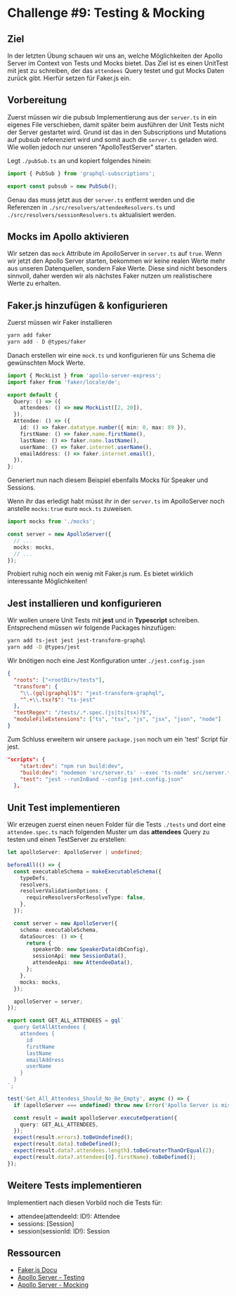 # Challenge #9: Testing & Mocking

## Ziel

In der letzten Übung schauen wir uns an, welche Möglichkeiten der Apollo Server im Context von Tests und Mocks bietet. Das Ziel ist es einen UnitTest mit jest zu schreiben, der das `attendees` Query testet und gut Mocks Daten zurück gibt. Hierfür setzen für Faker.js ein.

## Vorbereitung

Zuerst müssen wir die pubsub Implementierung aus der `server.ts` in ein eigenes File verschieben, damit später beim ausführen der Unit Tests nicht der Server gestartet wird. Grund ist das in den Subscriptions und Mutations auf pubsub referenziert wird und somit auch die `server.ts` geladen wird. Wie wollen jedoch nur unseren "ApolloTestServer" starten.

Legt `./pubSub.ts` an und kopiert folgendes hinein:

```typescript
import { PubSub } from 'graphql-subscriptions';

export const pubsub = new PubSub();
```

Genau das muss jetzt aus der `server.ts` entfernt werden und die Referenzen in `./src/resolvers/attendeeResolvers.ts` und `./src/resolvers/sessionResolvers.ts` aktualisiert werden.

## Mocks im Apollo aktivieren

Wir setzen das `mock` Attribute im ApolloServer in `server.ts` auf `true`. Wenn wir jetzt den Apollo Server starten, bekommen wir keine realen Werte mehr aus unseren Datenquellen, sondern Fake Werte. Diese sind nicht besonders sinnvoll, daher werden wir als nächstes Faker nutzen um realistischere Werte zu erhalten.

## Faker.js hinzufügen & konfigurieren

Zuerst müssen wir Faker installieren

```bash
yarn add faker
yarn add - D @types/faker
```

Danach erstellen wir eine `mock.ts` und konfigurieren für uns Schema die gewünschten Mock Werte.

```typescript
import { MockList } from 'apollo-server-express';
import faker from 'faker/locale/de';

export default {
  Query: () => ({
    attendees: () => new MockList([2, 20]),
  }),
  Attendee: () => ({
    id: () => faker.datatype.number({ min: 0, max: 89 }),
    firstName: () => faker.name.firstName(),
    lastName: () => faker.name.lastName(),
    userName: () => faker.internet.userName(),
    emailAddress: () => faker.internet.email(),
  }),
};
```

Generiert nun nach diesem Beispiel ebenfalls Mocks für Speaker und Sessions.

Wenn ihr das erledigt habt müsst ihr in der `server.ts` im ApolloServer noch anstelle `mocks:true` eure `mock.ts` zuweisen.

```typescript
import mocks from './mocks';

const server = new ApolloServer({
  // ...
  mocks: mocks,
  // ...
});
```

Probiert ruhig noch ein wenig mit Faker.js rum. Es bietet wirklich interessante Möglichkeiten!

## Jest installieren und konfigurieren

Wir wollen unsere Unit Tests mit **jest** und in **Typescript** schreiben. Entsprechend müssen wir folgende Packages hinzufügen:

```bash
yarn add ts-jest jest jest-transform-graphql
yarn add -D @types/jest
```

Wir bnötigen noch eine Jest Konfiguration unter `./jest.config.json`

```json
{
  "roots": ["<rootDir>/tests"],
  "transform": {
    "\\.(gql|graphql)$": "jest-transform-graphql",
    "^.+\\.tsx?$": "ts-jest"
  },
  "testRegex": "/tests/.*.spec.(js|ts|tsx)?$",
  "moduleFileExtensions": ["ts", "tsx", "js", "jsx", "json", "node"]
}
```

Zum Schluss erweitern wir unsere `package.json` noch um ein 'test' Script für jest.

```json
"scripts": {
    "start:dev": "npm run build:dev",
    "build:dev": "nodemon 'src/server.ts' --exec 'ts-node' src/server.ts -e ts,graphql --inspect-brk",
    "test": "jest --runInBand --config jest.config.json"
  },
```

## Unit Test implementieren

Wir erzeugen zuerst einen neuen Folder für die Tests `./tests` und dort eine `attendee.spec.ts` nach folgenden Muster um das **attendees** Query zu testen und einen TestServer zu erstellen:

```typescript
let apolloServer: ApolloServer | undefined;

beforeAll(() => {
  const executableSchema = makeExecutableSchema({
    typeDefs,
    resolvers,
    resolverValidationOptions: {
      requireResolversForResolveType: false,
    },
  });

  const server = new ApolloServer({
    schema: executableSchema,
    dataSources: () => {
      return {
        speakerDb: new SpeakerData(dbConfig),
        sessionApi: new SessionData(),
        attendeeApi: new AttendeeData(),
      };
    },
    mocks: mocks,
  });

  apolloServer = server;
});

export const GET_ALL_ATTENDEES = gql`
  query GetAllAttendees {
    attendees {
      id
      firstName
      lastName
      emailAddress
      userName
    }
  }
`;

test('Get_All_Attendess_Should_No_Be_Empty', async () => {
  if (apolloServer === undefined) throw new Error('Apollo Server is missing');

  const result = await apolloServer.executeOperation({
    query: GET_ALL_ATTENDEES,
  });
  expect(result.errors).toBeUndefined();
  expect(result.data).toBeDefined();
  expect(result.data?.attendees.length).toBeGreaterThanOrEqual(2);
  expect(result.data?.attendees[0].firstName).toBeDefined();
});
```

## Weitere Tests implementieren

Implementiert nach diesen Vorbild noch die Tests für:

- attendee(attendeeId: ID!): Attendee
- sessions: [Session]
- session(sessionId: ID!): Session

## Ressourcen

- [Faker.js Docu](https://github.com/marak/Faker.js/)
- [Apollo Server - Testing](https://www.apollographql.com/docs/apollo-server/testing/testing/)
- [Apollo Server - Mocking](https://www.apollographql.com/docs/apollo-server/testing/mocking/)